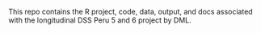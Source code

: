 This repo contains the R project, code, data, output, and docs associated with the longitudinal DSS Peru 5 and 6 project by DML.
